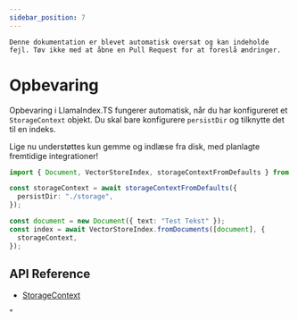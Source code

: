 ```yaml
---
sidebar_position: 7
---
```


`Denne dokumentation er blevet automatisk oversat og kan indeholde fejl. Tøv ikke med at åbne en Pull Request for at foreslå ændringer.`

# Opbevaring

Opbevaring i LlamaIndex.TS fungerer automatisk, når du har konfigureret et `StorageContext` objekt. Du skal bare konfigurere `persistDir` og tilknytte det til en indeks.

Lige nu understøttes kun gemme og indlæse fra disk, med planlagte fremtidige integrationer!

```typescript
import { Document, VectorStoreIndex, storageContextFromDefaults } from "./src";

const storageContext = await storageContextFromDefaults({
  persistDir: "./storage",
});

const document = new Document({ text: "Test Tekst" });
const index = await VectorStoreIndex.fromDocuments([document], {
  storageContext,
});
```

## API Reference

- [StorageContext](../../api/interfaces/StorageContext.md)

"
